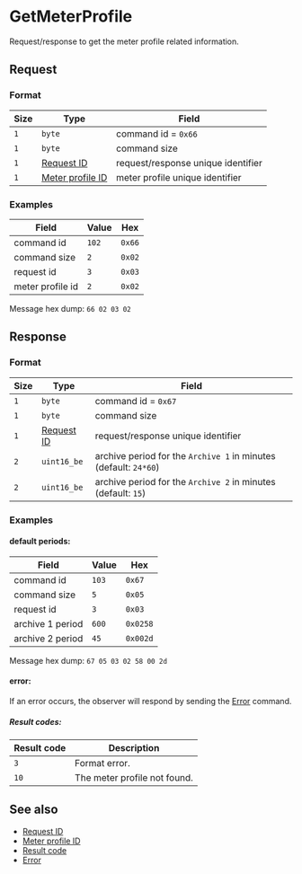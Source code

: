 # GetMeterProfile

Request/response to get the meter profile related information.


## Request

### Format

| Size | Type                                             | Field                              |
| ---- | ------------------------------------------------ | ---------------------------------- |
| `1`  | `byte`                                           | command id = `0x66`                |
| `1`  | `byte`                                           | command size                       |
| `1`  | [Request ID](../types.md#request-id)             | request/response unique identifier |
| `1`  | [Meter profile ID](../types.md#meter-profile-id) | meter profile unique identifier    |


### Examples

| Field            | Value | Hex    |
| ---------------- | ----- | ------ |
| command id       | `102` | `0x66` |
| command size     | `2`   | `0x02` |
| request id       | `3`   | `0x03` |
| meter profile id | `2`   | `0x02` |

Message hex dump: `66 02 03 02`


## Response

### Format

| Size | Type                                 | Field                                                            |
| ---- | ------------------------------------ | ---------------------------------------------------------------- |
| `1`  | `byte`                               | command id = `0x67`                                              |
| `1`  | `byte`                               | command size                                                     |
| `1`  | [Request ID](../types.md#request-id) | request/response unique identifier                               |
| `2`  | `uint16_be`                          | archive period for the `Archive 1` in minutes (default: `24*60`) |
| `2`  | `uint16_be`                          | archive period for the `Archive 2` in minutes (default: `15`)    |


### Examples

#### default periods:

| Field            | Value | Hex      |
| ---------------- | ----- | -------- |
| command id       | `103` | `0x67`   |
| command size     | `5`   | `0x05`   |
| request id       | `3`   | `0x03`   |
| archive 1 period | `600` | `0x0258` |
| archive 2 period | `45`  | `0x002d` |


Message hex dump: `67 05 03 02 58 00 2d`

#### error:

If an error occurs, the observer will respond by sending the [Error](./uplink/Error.md) command.

##### Result codes:

| Result code | Description                  |
| ----------- | ---------------------------- |
| `3`         | Format error.                |
| `10`        | The meter profile not found. |

## See also

* [Request ID](../types.md#request-id)
* [Meter profile ID](../types.md#meter-profile-id)
* [Result code](../types.md#result-code)
* [Error](./uplink/Error.md)
